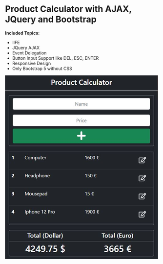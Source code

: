 # Product Calculator with AJAX, JQuery and Bootstrap
**Included Topics:**
* IIFE
* JQuery AJAX
* Event Delegation
* Button Input Support like DEL, ESC, ENTER
* Responsive Design
* Only Bootstrap 5 without CSS

![screenshot](https://github.com/cavadsalman/Product-Calculator-JQuery/blob/main/Screenshot.JPG)
